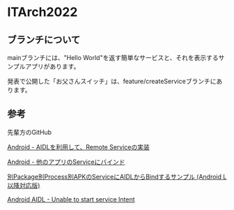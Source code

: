 # ITArch2022

## ブランチについて
mainブランチには、"Hello World"を返す簡単なサービスと、それを表示するサンプルアプリがあります。

発表で公開した「お父さんスイッチ」は、feature/createServiceブランチにあります。


## 参考
先輩方のGitHub

[Android - AIDLを利用して、Remote Serviceの実装](https://codechacha.com/ja/android-remote-service-with-aidl/)

[Android - 他のアプリのServiceにバインド](https://codechacha.com/ja/android-bind-to-services-from-another-apps/)

[別Package別Process別APKのServiceにAIDLからBindするサンプル (Android L以降対応版)](https://qiita.com/fezrestia/items/4283faa7d5df23eaeed8)

[Android AIDL - Unable to start service Intent](https://stackoverflow.com/questions/70899232/android-aidl-unable-to-start-service-intent)
